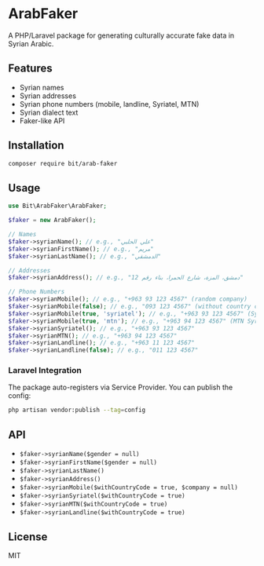 # ArabFaker

A PHP/Laravel package for generating culturally accurate fake data in Syrian Arabic.

## Features
- Syrian names
- Syrian addresses
- Syrian phone numbers (mobile, landline, Syriatel, MTN)
- Syrian dialect text
- Faker-like API

## Installation
```bash
composer require bit/arab-faker
```

## Usage
```php
use Bit\ArabFaker\ArabFaker;

$faker = new ArabFaker();

// Names
$faker->syrianName(); // e.g., "علي الحلبي"
$faker->syrianFirstName(); // e.g., "مريم"
$faker->syrianLastName(); // e.g., "الدمشقي"

// Addresses
$faker->syrianAddress(); // e.g., "دمشق، المزة، شارع الحمرا، بناء رقم 12"

// Phone Numbers
$faker->syrianMobile(); // e.g., "+963 93 123 4567" (random company)
$faker->syrianMobile(false); // e.g., "093 123 4567" (without country code)
$faker->syrianMobile(true, 'syriatel'); // e.g., "+963 93 123 4567" (Syriatel)
$faker->syrianMobile(true, 'mtn'); // e.g., "+963 94 123 4567" (MTN Syria)
$faker->syrianSyriatel(); // e.g., "+963 93 123 4567"
$faker->syrianMTN(); // e.g., "+963 94 123 4567"
$faker->syrianLandline(); // e.g., "+963 11 123 4567"
$faker->syrianLandline(false); // e.g., "011 123 4567"
```

### Laravel Integration
The package auto-registers via Service Provider. You can publish the config:
```bash
php artisan vendor:publish --tag=config
```

## API
- `$faker->syrianName($gender = null)`
- `$faker->syrianFirstName($gender = null)`
- `$faker->syrianLastName()`
- `$faker->syrianAddress()`
- `$faker->syrianMobile($withCountryCode = true, $company = null)`
- `$faker->syrianSyriatel($withCountryCode = true)`
- `$faker->syrianMTN($withCountryCode = true)`
- `$faker->syrianLandline($withCountryCode = true)`

## License
MIT 
